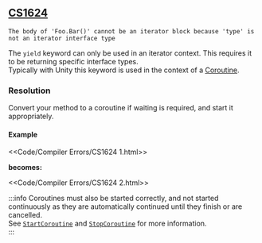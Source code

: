 ## [CS1624](https://docs.microsoft.com/en-us/dotnet/csharp/misc/cs1624)

```
The body of 'Foo.Bar()' cannot be an iterator block because 'type' is not an iterator interface type
```



The `yield` keyword can only be used in an iterator context. This requires it to be returning specific interface types.  
Typically with Unity this keyword is used in the context of a [Coroutine](https://docs.unity3d.com/Manual/Coroutines.html).  

### Resolution

Convert your method to a coroutine if waiting is required, and start it appropriately.  

#### Example
<<Code/Compiler Errors/CS1624 1.html>>  

**becomes:**

<<Code/Compiler Errors/CS1624 2.html>>  

:::info
Coroutines must also be started correctly, and not started continuously as they are automatically continued until they finish or are cancelled.  
See [`StartCoroutine`](../../Coroutines/StartCoroutine.md) and [`StopCoroutine`](../../Coroutines/StopCoroutine.md) for more information.  
:::